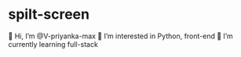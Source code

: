 # spilt-screen
👋 Hi, I’m @V-priyanka-max
👀 I’m interested in Python, front-end
🌱 I’m currently learning full-stack
